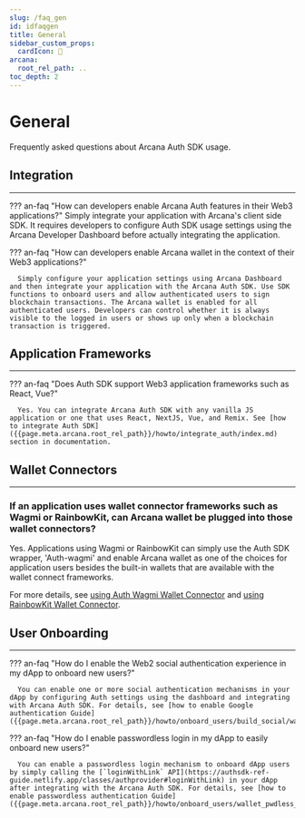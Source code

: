 ```yaml
---
slug: /faq_gen
id: idfaqgen
title: General
sidebar_custom_props:
  cardIcon: 🙋
arcana:
  root_rel_path: ..
toc_depth: 2
---
```


# General

Frequently asked questions about Arcana Auth SDK usage.

## Integration

---

??? an-faq "How can developers enable Arcana Auth features in their Web3 applications?"
      Simply integrate your application with Arcana's client side SDK. It requires developers to configure Auth SDK usage settings using the Arcana Developer Dashboard before actually integrating the application.
      
??? an-faq "How can developers enable Arcana wallet in the context of their Web3 applications?"

      Simply configure your application settings using Arcana Dashboard and then integrate your application with the Arcana Auth SDK. Use SDK functions to onboard users and allow authenticated users to sign blockchain transactions. The Arcana wallet is enabled for all authenticated users. Developers can control whether it is always visible to the logged in users or shows up only when a blockchain transaction is triggered.

## Application Frameworks

---

??? an-faq "Does Auth SDK support Web3 application frameworks such as React, Vue?"

      Yes. You can integrate Arcana Auth SDK with any vanilla JS application or one that uses React, NextJS, Vue, and Remix. See [how to integrate Auth SDK]({{page.meta.arcana.root_rel_path}}/howto/integrate_auth/index.md) section in documentation.

## Wallet Connectors

---

### If an application uses wallet connector frameworks such as Wagmi or RainbowKit, can Arcana wallet be plugged into those wallet connectors?

Yes. Applications using Wagmi or RainbowKit can simply use the Auth SDK wrapper, 'Auth-wagmi' and enable Arcana wallet as one of the choices for application users besides the built-in wallets that are available with the wallet connect frameworks.

For more details, see [using Auth Wagmi Wallet Connector]({{page.meta.arcana.root_rel_path}}/howto/integrate_auth/integrate_wagmi.md) and [using RainbowKit Wallet Connector]({{page.meta.arcana.root_rel_path}}/howto/integrate_auth/integrate_rainbow.md).

## User Onboarding

---

??? an-faq "How do I enable the Web2 social authentication experience in my dApp to onboard new users?"

      You can enable one or more social authentication mechanisms in your dApp by configuring Auth settings using the dashboard and integrating with Arcana Auth SDK. For details, see [how to enable Google authentication Guide]({{page.meta.arcana.root_rel_path}}/howto/onboard_users/build_social/wallet_google_oauth.md).

??? an-faq "How do I enable passwordless login in my dApp to easily onboard new users?"

      You can enable a passwordless login mechanism to onboard dApp users by simply calling the [`loginWithLink` API](https://authsdk-ref-guide.netlify.app/classes/authprovider#loginWithLink) in your dApp after integrating with the Arcana Auth SDK. For details, see [how to enable passwordless authentication Guide]({{page.meta.arcana.root_rel_path}}/howto/onboard_users/wallet_pwdless_login.md).